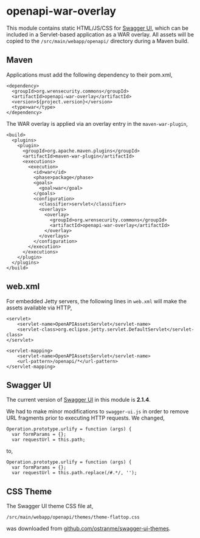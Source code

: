 # openapi-war-overlay

This module contains static HTML/JS/CSS for
[Swagger UI](https://github.com/swagger-api/swagger-ui), which can be included
in a Servlet-based application as a WAR overlay. All assets will be copied to
the `/src/main/webapp/openapi/` directory during a Maven build.

## Maven

Applications must add the following dependency to their pom.xml,

```
<dependency>
  <groupId>org.wrensecurity.commons</groupId>
  <artifactId>openapi-war-overlay</artifactId>
  <version>${project.version}</version>
  <type>war</type>
</dependency>
```

The WAR overlay is applied via an overlay entry in the `maven-war-plugin`,

```
<build>
  <plugins>
    <plugin>
      <groupId>org.apache.maven.plugins</groupId>
      <artifactId>maven-war-plugin</artifactId>
      <executions>
        <execution>
          <id>war</id>
          <phase>package</phase>
          <goals>
            <goal>war</goal>
          </goals>
          <configuration>
            <classifier>servlet</classifier>
            <overlays>
              <overlay>
                <groupId>org.wrensecurity.commons</groupId>
                <artifactId>openapi-war-overlay</artifactId>
              </overlay>
            </overlays>
          </configuration>
        </execution>
      </executions>
    </plugin>
  </plugins>
</build>
```

## web.xml

For embedded Jetty servers, the following lines in `web.xml` will make the
assets available via HTTP,

```
<servlet>
    <servlet-name>OpenAPIAssetsServlet</servlet-name>
    <servlet-class>org.eclipse.jetty.servlet.DefaultServlet</servlet-class>
</servlet>

<servlet-mapping>
    <servlet-name>OpenAPIAssetsServlet</servlet-name>
    <url-pattern>/openapi/*</url-pattern>
</servlet-mapping>
```

## Swagger UI

The current version of [Swagger UI](https://github.com/swagger-api/swagger-ui) in this module is **2.1.4**.

We had to make minor modifications to `swagger-ui.js` in order to remove URL fragments prior
to executing HTTP requests. We changed,

```
Operation.prototype.urlify = function (args) {
  var formParams = {};
  var requestUrl = this.path;
```

to,

```
Operation.prototype.urlify = function (args) {
  var formParams = {};
  var requestUrl = this.path.replace(/#.*/, '');
```

## CSS Theme

The Swagger UI theme CSS file at,

```
/src/main/webapp/openapi/themes/theme-flattop.css
```

was downloaded from [github.com/ostranme/swagger-ui-themes](https://github.com/ostranme/swagger-ui-themes).